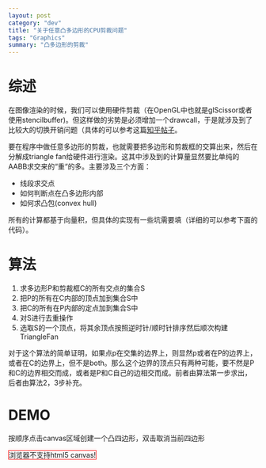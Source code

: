 ```yaml
---
layout: post
category: "dev"
title: "关于任意凸多边形的CPU剪裁问题"
tags: "Graphics"
summary: "凸多边形的剪裁"
---
```


# 综述

在图像渲染的时候，我们可以使用硬件剪裁（在OpenGL中也就是glScissor或者使用stencilbuffer)。但这样做的劣势是必须增加一个drawcall，于是就涉及到了比较大的切换开销问题（具体的可以参考这篇[知乎帖子](https://www.zhihu.com/question/27933010)。

要在程序中做任意多边形的剪裁，也就需要把多边形和剪裁框的交算出来，然后在分解成triangle fan给硬件进行渲染。这其中涉及到的计算量显然要比单纯的AABB求交来的“重“的多。主要涉及三个方面：

* 线段求交点
* 如何判断点在凸多边形内部
* 如何求凸包(convex hull)

所有的计算都基于向量积，但具体的实现有一些坑需要填（详细的可以参考下面的代码）。

# 算法

1. 求多边形P和剪裁框C的所有交点的集合S
2. 把P的所有在C内部的顶点加到集合S中
3. 把C的所有在P内部的定点加到集合S中
4. 对S进行去重操作
5. 选取S的一个顶点，将其余顶点按照逆时针/顺时针排序然后顺次构建TriangleFan

对于这个算法的简单证明，如果点p在交集的边界上，则显然p或者在P的边界上，或者在C的边界上，但不是both。那么这个边界的顶点只有两种可能，要不然是P和C的边界相交而成，或者是P和C自己的边相交而成。前者由算法第一步求出，后者由算法2，3步补充。

# DEMO

<script type="text/javascript">
			var EPSILON = 0.000001;
			var ctx;
			var canvas;
			var dragPos;
			var dragging = false;
			
			var clip_y_min = 200,
			    clip_y_max = 400,
			    clip_x_min = 200,
			    clip_x_max = 600;
			var polygon;
			var temp_points =[];
		
			function Point(x,y) {
				this.x = x;
				this.y = y;
			}
			
			Point.prototype.draw = function() {
				ctx.beginPath();
				ctx.arc(this.x, this.y, 4, 0, Math.PI*2, true);
				ctx.closePath();
				ctx.fillStyle = '#ff0000';
				ctx.fill();
			}
			Vector2 = Point;
			Vector2.prototype.cross = function(v) {
				return this.x * v.y - this.y * v.x;
			}
			Vector2.prototype.dot = function(v) {
				return this.x * v.x + this.y * v.y;
			}

			Vector2.prototype.sqrLen = function() {
				return this.x * this.x + this.y * this.y;
			}
			
			function vec2p(p1, p2) { 
				return new Vector2(p2.x - p1.x, p2.y - p1.y); //p1->p2
			}

			function intersect_segments(p1, p2, p3, p4) { //求p1p2和p3p4的交点
				var points = []
				var r = vec2p(p1, p2);
				var s = vec2p(p3, p4);
				var t = vec2p(p1, p3);

				var rs = r.cross(s);
				var tr = t.cross(r);
				if (Math.abs(rs) < EPSILON) {
					if (Math.abs(tr) < EPSILON) {
						//共线
						var t0 = t.dot(r) / r.dot(r);
						var t1 = vec2p(p1, p4).dot(r) / r.dot(r);
						var tmax, tmin;
						if (t0 > t1) {
							tmax = t0;
							tmin = t1;
						} else {
							tmax = t1;
							tmin = t0;
						}
						if (tmax < 0 || tmin > 1) {
							//共线不相交
						} else { //共线两个交点
							if (tmin < 0) tmin = 0;
							if (tmax > 1) tmax = 1;
							points.push(new Point(p1.x+tmin*r.x, p1.y+tmin*r.y));
							points.push(new Point(p1.x+tmax*r.x, p1.y+tmax*r.y));
						}
					} else {
						//平行不相交
					}
				} else {
					//相交
					var u = tr / rs, v = t.cross(s) / rs;
					if (0 <= u && u <= 1 && 0 <= v && v <= 1) {
						points.push(new Point(p3.x+u*s.x, p3.y+u*s.y));
					}
				}
				return points;
			}
			
			function Polygon(points) {
				this.points = points;
			}
			
			Polygon.prototype = {
				clip:　function(xmin, xmax, ymin, ymax) {
					var p_clip_flags = new Array(this.points.length);
					var allin = true;
					this.points.forEach(function(p, idx){
						if (xmin <= p.x && p.x <= xmax && ymin <= p.y && p.y <= ymax) {
							p_clip_flags[idx] = true;
						}
						else {
						    p_clip_flags[idx] = false;
						    allin = false;							
						}
 					});
					if (allin) return this;  //如果都在剪裁框内，直接返回

					var c_flags = new Array(4);
					var clipLT = new Point(xmin, ymin), clipRT = new Point(xmax, ymin),
					    clipRB = new Point(xmax, ymax), clipLB = new Point(xmin, ymax);
					c_flags[0] = this.hitTest(clipLT);
					c_flags[1] = this.hitTest(clipRT);
					c_flags[2] = this.hitTest(clipRB);
					c_flags[3] = this.hitTest(clipLB);
					if (c_flags[0] && c_flags[1] && c_flags[2] && c_flags[3])
						return new Polygon([clipLT, clipRT, clipRB, clipLB]); //如果剪裁框完全落在多边形内则返回剪裁框

					//求所有交点以及在两个多边形内的顶点的集合，之后进行一次闭包运算即可
					var convex = [];
					for (var i = 0;i < this.points.length; ++i)
						if (p_clip_flags[i])
							convex.push(this.points[i]);
					if (c_flags[0]) convex.push(clipLT);
					if (c_flags[1]) convex.push(clipRT);
					if (c_flags[2]) convex.push(clipRB);
					if (c_flags[3]) convex.push(clipLB);
					for (var i = 0;i < this.points.length; ++i) {
						var next = (i == this.points.length-1) ? 0:(i+1);
						convex = convex.concat(intersect_segments(this.points[i], this.points[next], clipLT, clipRT));
						convex = convex.concat(intersect_segments(this.points[i], this.points[next], clipRT, clipRB));
						convex = convex.concat(intersect_segments(this.points[i], this.points[next], clipRB, clipLB));
						convex = convex.concat(intersect_segments(this.points[i], this.points[next], clipLB, clipLT));
					}
					//TODO: POINT去重
					var _convex = [];
					convex.forEach(function(p) {
						var notexists = true;
						for (var i = 0;i < _convex.length; ++i) {
							if (vec2p(_convex[i], p).sqrLen() <= EPSILON) {
								notexists = false;
								break;
							}
						}
						if (notexists) _convex.push(p);
					});
					convex = _convex;
					if (convex.length < 3) return null;
					var origin = convex.shift();
					convex.sort(function(p1, p2) {
						var t = vec2p(origin, p1).cross(vec2p(origin, p2));
						if (t < 0) return -1;
						else if (t == 0) return 0;
						else return 1;
					});
					convex.unshift(origin);
					return new Polygon(convex);
				},
				hitTest: function(pt) {
					var ge0 = true, le0 = true;
					for (var i = 0;i < this.points.length; ++i)
					{
						var next = i == this.points.length - 1 ? 0: i + 1;
						var c = vec2p(this.points[i], pt).cross(vec2p(this.points[i], this.points[next]));
						if (c < 0) ge0 = false;
						if (c > 0) le0 = false;
					}
					return ge0 || le0;
				},
				move: function(dx, dy) {
					this.points.forEach(function(p){
						p.x += dx;
						p.y += dy;
					});
				},
				draw: function(fillColor) {
					ctx.beginPath();
					this.points.forEach(function(p,idx){
						if (idx == 0)
							ctx.moveTo(p.x, p.y);
						else
							ctx.lineTo(p.x, p.y);
					});
					ctx.closePath();
					ctx.fillStyle = fillColor;
					ctx.fill();
				}
			}
			
			function getCanvasCord(x,y) {
				return new Point(x - canvas.offsetLeft, y - canvas.offsetTop);
			}
			
			function init()
			{
				canvas = document.getElementById('demo_canvas');
				ctx = canvas.getContext('2d');
			
				setInterval(draw, 20);
			
				canvas.addEventListener('click', function(e) {
					if (!polygon)
					{
						temp_points.push(getCanvasCord(e.clientX, e.clientY));
						if (temp_points.length == 4) {
							polygon = new Polygon(temp_points);
							temp_points = [];
						}
					}
				});
			
				canvas.addEventListener('mousedown', function(e){
					var pt = getCanvasCord(e.clientX, e.clientY);
					if (polygon && polygon.hitTest(pt)){
						dragPos = pt;
						dragging = true;
					}
				});
				canvas.addEventListener('mousemove', function(e) {
					if (dragging) {
						var newPos = getCanvasCord(e.clientX, e.clientY);
						polygon.move(newPos.x - dragPos.x, newPos.y - dragPos.y);
						dragPos = newPos;
					}
				});
			
				canvas.addEventListener('dblclick', function(e){
					if (polygon) polygon = null;
				});
			
				canvas.addEventListener('mouseup', function(e){
					if (dragging) dragging = false;
				});
			}
			
			function draw()
			{
				ctx.clearRect(0,0,800,600);
			
				ctx.strokeStyle="#000000";
				ctx.strokeRect(clip_x_min, clip_y_min, 
					clip_x_max-clip_x_min, clip_y_max-clip_y_min);
			
				if (polygon) {
					polygon.draw('#ff0000');
					
					var p = polygon.clip(clip_x_min, clip_x_max, clip_y_min, clip_y_max);
					if(p) p.draw('#0000ff');
				} else if (temp_points.length > 0) {
					temp_points.forEach(function(p){
						p.draw();
					});
				}
			}
</script>

<style type="text/css">
#demo_canvas {
    border: 1px solid red;
}
</style>

<p>按顺序点击canvas区域创建一个凸四边形，双击取消当前四边形</p>
<canvas id="demo_canvas" width="800" height="600" onload="init();">浏览器不支持html5 canvas!</canvas>

